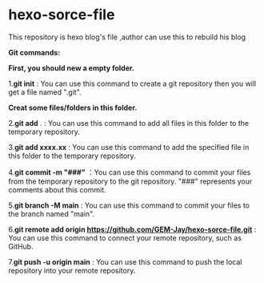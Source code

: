 # hexo-sorce-file

This repository is hexo blog's file ,author can use this to rebuild his blog

**Git commands:**

**First, you should new a empty folder.**

1.**git init** : You can use this command to create a git repository then you will get a file named ".git".

**Creat some files/folders in this folder.**

2.**git add** . : You can use this command to add all files in this folder to the temporary repository.

3.**git add xxxx.xx** : You can use this command to add the specified file in this folder to the temporary repository.

4.**git commit -m "###"** ：You can use this command to commit your files from the temporary repository to the git repository. "###" represents your comments about this commit.

5.**git branch -M main** : You can use this command to commit your files to the branch named "main".

6.**git remote add origin https://github.com/GEM-Jay/hexo-sorce-file.git** : You can use this command to connect your remote repository, such as GitHub.

7.**git push -u origin main** : You can use this command to push the local repository into your remote repository.
